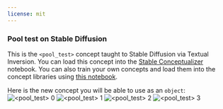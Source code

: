 ```yaml
---
license: mit
---
```

### Pool test on Stable Diffusion
This is the `<pool_test>` concept taught to Stable Diffusion via Textual Inversion. You can load this concept into the [Stable Conceptualizer](https://colab.research.google.com/github/huggingface/notebooks/blob/main/diffusers/stable_conceptualizer_inference.ipynb) notebook. You can also train your own concepts and load them into the concept libraries using [this notebook](https://colab.research.google.com/github/huggingface/notebooks/blob/main/diffusers/sd_textual_inversion_training.ipynb).

Here is the new concept you will be able to use as an `object`:
![<pool_test> 0](https://huggingface.co/sd-concepts-library/pool-test/resolve/main/concept_images/0.jpeg)
![<pool_test> 1](https://huggingface.co/sd-concepts-library/pool-test/resolve/main/concept_images/3.jpeg)
![<pool_test> 2](https://huggingface.co/sd-concepts-library/pool-test/resolve/main/concept_images/2.jpeg)
![<pool_test> 3](https://huggingface.co/sd-concepts-library/pool-test/resolve/main/concept_images/1.jpeg)

